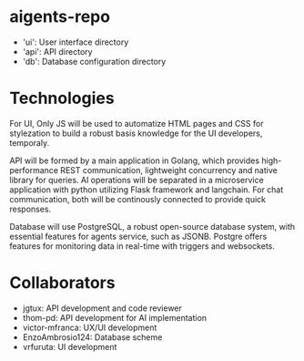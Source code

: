 # aigents-repo

- 'ui': User interface directory
-  'api': API directory
- 'db': Database configuration directory

# Technologies 

For UI, Only JS will be used to automatize HTML pages and CSS for stylezation to build a robust basis knowledge for the UI developers, temporaly.

API will be formed by a main application in Golang, which provides high-performance REST communication, lightweight concurrency and native library for queries. AI operations will be separated in a microservice application with python
utilizing Flask framework and langchain. For chat communication, both will be continously connected to provide quick responses.

Database will use PostgreSQL, a robust open-source database system, with essential features for agents service, such as JSONB. Postgre offers features for monitoring data in real-time with triggers and websockets.

# Collaborators

- jgtux: API development and code reviewer
- thom-pd: API development for AI implementation
- victor-mfranca: UX/UI development
- EnzoAmbrosio124: Database scheme
- vrfuruta: UI development


